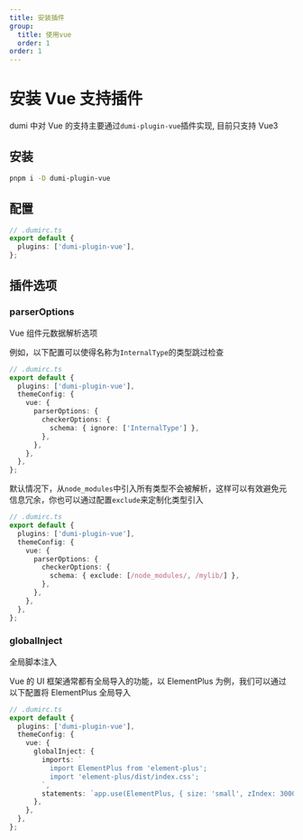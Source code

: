 ```yaml
---
title: 安装插件
group:
  title: 使用vue
  order: 1
order: 1
---
```


# 安装 Vue 支持插件

dumi 中对 Vue 的支持主要通过`dumi-plugin-vue`插件实现, 目前只支持 Vue3

## 安装

```bash
pnpm i -D dumi-plugin-vue
```

## 配置

```ts
// .dumirc.ts
export default {
  plugins: ['dumi-plugin-vue'],
};
```

## 插件选项

### parserOptions

Vue 组件元数据解析选项

例如，以下配置可以使得名称为`InternalType`的类型跳过检查

```ts
// .dumirc.ts
export default {
  plugins: ['dumi-plugin-vue'],
  themeConfig: {
    vue: {
      parserOptions: {
        checkerOptions: {
          schema: { ignore: ['InternalType'] },
        },
      },
    },
  },
};
```

默认情况下，从`node_modules`中引入所有类型不会被解析，这样可以有效避免元信息冗余，你也可以通过配置`exclude`来定制化类型引入

```ts
// .dumirc.ts
export default {
  plugins: ['dumi-plugin-vue'],
  themeConfig: {
    vue: {
      parserOptions: {
        checkerOptions: {
          schema: { exclude: [/node_modules/, /mylib/] },
        },
      },
    },
  },
};
```

### globalInject

全局脚本注入

Vue 的 UI 框架通常都有全局导入的功能，以 ElementPlus 为例，我们可以通过以下配置将 ElementPlus 全局导入

```ts
// .dumirc.ts
export default {
  plugins: ['dumi-plugin-vue'],
  themeConfig: {
    vue: {
      globalInject: {
        imports: `
          import ElementPlus from 'element-plus';
          import 'element-plus/dist/index.css';
        `,
        statements: `app.use(ElementPlus, { size: 'small', zIndex: 3000 });`,
      },
    },
  },
};
```
